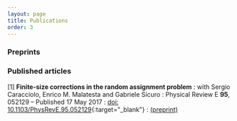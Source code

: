 ```yaml
---
layout: page
title: Publications
order: 3
---
```

<!-- - TOC
{:toc} -->

### Preprints 


### Published articles

[1] **Finite-size corrections in the random assignment problem**
: with Sergio Caracciolo, Enrico M. Malatesta and  Gabriele Sicuro
: Physical Review E **95**, 052129 – Published 17 May 2017
: [doi: 10.1103/PhysRevE.95.052129](https://doi.org/10.1103/PhysRevE.95.052129){:target="_blank"}
:  <a href="assets/FSC.pdf" target="_blank"><i class="fa fa-file-pdf-o" aria-hidden="true"></i> (preprint)</a>

<!--

: >We analytically derive, in the context of the replica formalism, the first finite size corrections to the average optimal cost in the random assignment problem for a quite generic distribution law for the costs. We show that, when moving from a power law distribution to gamma distribution, the leading correction changes both in sign and in its scaling properties. We also examine the behavior of the corrections when approaching a delta function distribution. By using a numerical solution of the saddle-point equations, we provide predictions which are very well confirmed by numerical simulations.
{: .text-justify}

 -->
 
<!-- ### Articles -->

<!--
<dl>
{% assign list = site.data.pubs | where: 'preprint', true %}
{% for pub in list %}
  <dt>  {{ pub.title }}  
  </dt>
  <dd> with {{ pub.authors }} </dd>
{% endfor %}
</dl>
-->